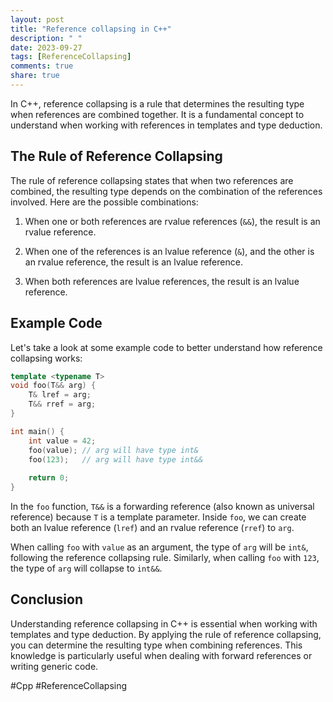 ```yaml
---
layout: post
title: "Reference collapsing in C++"
description: " "
date: 2023-09-27
tags: [ReferenceCollapsing]
comments: true
share: true
---
```


In C++, reference collapsing is a rule that determines the resulting type when references are combined together. It is a fundamental concept to understand when working with references in templates and type deduction.

## The Rule of Reference Collapsing

The rule of reference collapsing states that when two references are combined, the resulting type depends on the combination of the references involved. Here are the possible combinations:

1. When one or both references are rvalue references (`&&`), the result is an rvalue reference.

2. When one of the references is an lvalue reference (`&`), and the other is an rvalue reference, the result is an lvalue reference.

3. When both references are lvalue references, the result is an lvalue reference.

## Example Code

Let's take a look at some example code to better understand how reference collapsing works:

```cpp
template <typename T>
void foo(T&& arg) {
    T& lref = arg;
    T&& rref = arg;
}

int main() {
    int value = 42;
    foo(value); // arg will have type int&
    foo(123);   // arg will have type int&&
    
    return 0;
}
```

In the `foo` function, `T&&` is a forwarding reference (also known as universal reference) because `T` is a template parameter. Inside `foo`, we can create both an lvalue reference (`lref`) and an rvalue reference (`rref`) to `arg`.

When calling `foo` with `value` as an argument, the type of `arg` will be `int&`, following the reference collapsing rule. Similarly, when calling `foo` with `123`, the type of `arg` will collapse to `int&&`.

## Conclusion

Understanding reference collapsing in C++ is essential when working with templates and type deduction. By applying the rule of reference collapsing, you can determine the resulting type when combining references. This knowledge is particularly useful when dealing with forward references or writing generic code.

#Cpp #ReferenceCollapsing